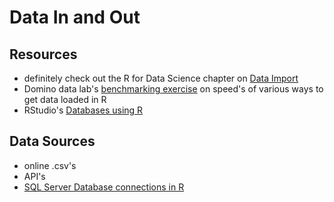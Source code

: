 # Data In and Out

## Resources

- definitely check out the R for Data Science chapter on [Data Import](https://r4ds.had.co.nz/data-import.html)
- Domino data lab's [benchmarking exercise](https://blog.dominodatalab.com/the-r-data-i-o-shootout/) on speed's of various ways to get data loaded in R
- RStudio's [Databases using R](https://db.rstudio.com/)

## Data Sources

- online .csv's
- API's
- [SQL Server Database connections in R](https://nhsrcommunity.com/blog/sql-server-database-connections-in-r/)
